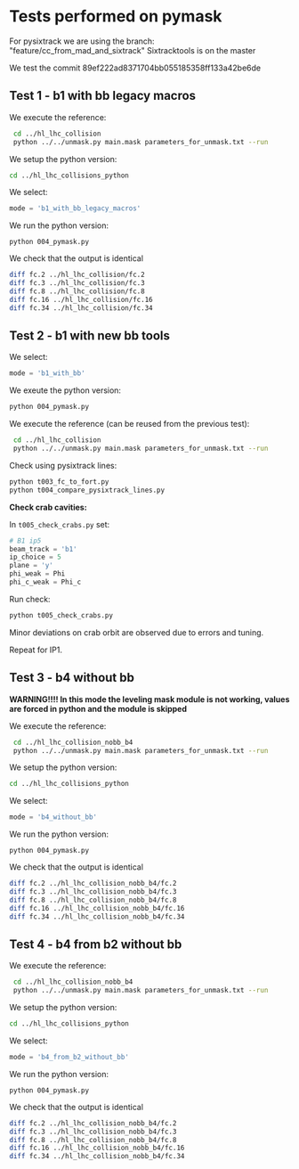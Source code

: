 # Tests performed on pymask

For pysixtrack we are using the branch: "feature/cc_from_mad_and_sixtrack"
Sixtracktools is on the master

We test the commit 89ef222ad8371704bb055185358ff133a42be6de

## Test 1 - b1 with bb legacy macros

We execute the reference:
```bash
 cd ../hl_lhc_collision
 python ../../unmask.py main.mask parameters_for_unmask.txt --run
```

We setup the python version:
```bash
cd ../hl_lhc_collisions_python

```
We select:
```python
mode = 'b1_with_bb_legacy_macros'
```
We run the python version:
```
python 004_pymask.py
```

We check that the output is identical
```bash
diff fc.2 ../hl_lhc_collision/fc.2
diff fc.3 ../hl_lhc_collision/fc.3
diff fc.8 ../hl_lhc_collision/fc.8
diff fc.16 ../hl_lhc_collision/fc.16
diff fc.34 ../hl_lhc_collision/fc.34
```


## Test 2 - b1 with new bb tools
We select:
```python
mode = 'b1_with_bb'
```

We exeute the python version:
```bash
python 004_pymask.py
```

We execute the reference (can be reused from the previous test):
```bash
 cd ../hl_lhc_collision
 python ../../unmask.py main.mask parameters_for_unmask.txt --run
```

Check using pysixtrack lines:
```bash
python t003_fc_to_fort.py
python t004_compare_pysixtrack_lines.py
```

**Check crab cavities:**

In ```t005_check_crabs.py``` set:
```python
# B1 ip5
beam_track = 'b1'
ip_choice = 5
plane = 'y'
phi_weak = Phi
phi_c_weak = Phi_c
```

Run check:
```bash
python t005_check_crabs.py
```
Minor deviations on crab orbit are observed due to errors and tuning.

Repeat for IP1.

## Test 3 - b4 without bb

**WARNING!!!! In this mode the leveling mask module is not working, values are forced in python and the module is skipped**

We execute the reference:
```bash
 cd ../hl_lhc_collision_nobb_b4
 python ../../unmask.py main.mask parameters_for_unmask.txt --run
```

We setup the python version:
```bash
cd ../hl_lhc_collisions_python

```
We select:
```python
mode = 'b4_without_bb'
```
We run the python version:
```
python 004_pymask.py
```

We check that the output is identical
```bash
diff fc.2 ../hl_lhc_collision_nobb_b4/fc.2
diff fc.3 ../hl_lhc_collision_nobb_b4/fc.3
diff fc.8 ../hl_lhc_collision_nobb_b4/fc.8
diff fc.16 ../hl_lhc_collision_nobb_b4/fc.16
diff fc.34 ../hl_lhc_collision_nobb_b4/fc.34
```

## Test 4 - b4 from b2 without bb

We execute the reference:
```bash
 cd ../hl_lhc_collision_nobb_b4
 python ../../unmask.py main.mask parameters_for_unmask.txt --run
```

We setup the python version:
```bash
cd ../hl_lhc_collisions_python

```
We select:
```python
mode = 'b4_from_b2_without_bb'
```
We run the python version:
```
python 004_pymask.py
```

We check that the output is identical
```bash
diff fc.2 ../hl_lhc_collision_nobb_b4/fc.2
diff fc.3 ../hl_lhc_collision_nobb_b4/fc.3
diff fc.8 ../hl_lhc_collision_nobb_b4/fc.8
diff fc.16 ../hl_lhc_collision_nobb_b4/fc.16
diff fc.34 ../hl_lhc_collision_nobb_b4/fc.34
```
